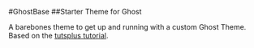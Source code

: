 #GhostBase
##Starter Theme for Ghost

A barebones theme to get up and running with a custom Ghost Theme.
Based on the [tutsplus tutorial](http://dev.tutsplus.com/series/building-a-ghost-theme-from-scratch--webdesign-16179).